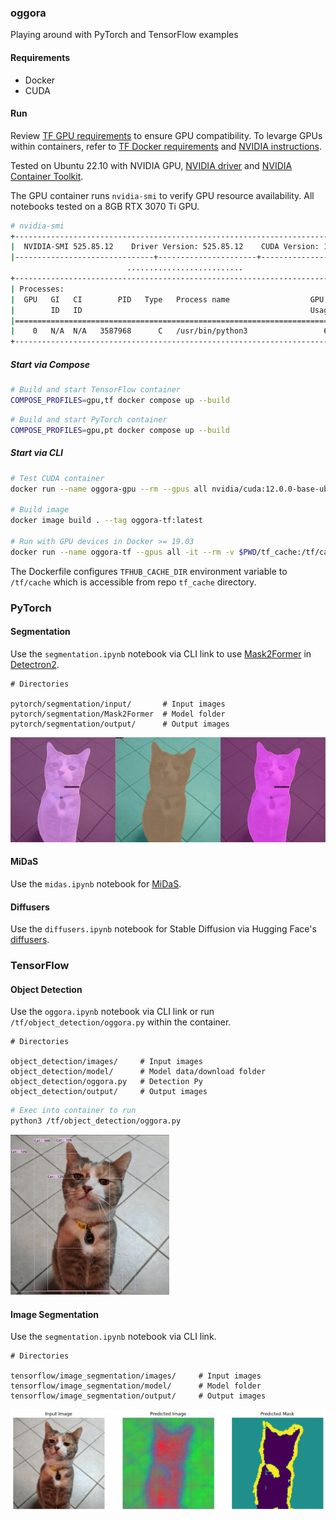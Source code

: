 ### oggora

Playing around with PyTorch and TensorFlow examples

#### Requirements

- Docker
- CUDA


#### Run

Review [TF GPU requirements](https://www.tensorflow.org/install/pip#hardware_requirements) to ensure GPU compatibility. To levarge GPUs within containers, refer to [TF Docker requirements](https://www.tensorflow.org/install/docker#tensorflow_docker_requirements) and [NVIDIA instructions](https://docs.nvidia.com/datacenter/cloud-native/index.html). 

Tested on Ubuntu 22.10 with NVIDIA GPU, [NVIDIA driver](https://docs.nvidia.com/datacenter/cloud-native/container-toolkit/install-guide.html#pre-requisites) and [NVIDIA Container Toolkit](https://docs.nvidia.com/datacenter/cloud-native/container-toolkit/install-guide.html).

The GPU container runs `nvidia-smi` to verify GPU resource availability. All notebooks tested on a 8GB RTX 3070 Ti GPU.

```sh
# nvidia-smi
+-----------------------------------------------------------------------------+
|  NVIDIA-SMI 525.85.12    Driver Version: 525.85.12    CUDA Version: 12.0    |
|-------------------------------+----------------------+----------------------+
                          ..........................
+-----------------------------------------------------------------------------+
| Processes:                                                                  |
|  GPU   GI   CI        PID   Type   Process name                  GPU Memory |
|        ID   ID                                                   Usage      |
|=============================================================================|
|    0   N/A  N/A   3587968      C   /usr/bin/python3                 6959MiB |
+-----------------------------------------------------------------------------+
```

##### Start via Compose

```sh
# Build and start TensorFlow container
COMPOSE_PROFILES=gpu,tf docker compose up --build
```

```sh
# Build and start PyTorch container
COMPOSE_PROFILES=gpu,pt docker compose up --build
```

##### Start via CLI

```sh
# Test CUDA container
docker run --name oggora-gpu --rm --gpus all nvidia/cuda:12.0.0-base-ubuntu22.04 nvidia-smi

# Build image
docker image build . --tag oggora-tf:latest

# Run with GPU devices in Docker >= 19.03 
docker run --name oggora-tf --gpus all -it --rm -v $PWD/tf_cache:/tf/cache -v $PWD/object_detection:/tf/object_detection -p 8888:8888 oggora-tf:latest
```

The Dockerfile configures `TFHUB_CACHE_DIR` environment variable to `/tf/cache` which is accessible from repo `tf_cache` directory.

### PyTorch

####  Segmentation

Use the `segmentation.ipynb` notebook via CLI link to use [Mask2Former](https://github.com/facebookresearch/Mask2Former) in [Detectron2](https://github.com/facebookresearch/detectron2).

```
# Directories

pytorch/segmentation/input/       # Input images
pytorch/segmentation/Mask2Former  # Model folder
pytorch/segmentation/output/      # Output images 
```

![Output image](./pytorch/share/segmentation/output/combined_result_pixel.jpg?raw=true "Segmentation output image of Pixel the cat")

####  MiDaS

Use the `midas.ipynb` notebook for [MiDaS](https://github.com/isl-org/MiDaS).

####  Diffusers

Use the `diffusers.ipynb` notebook for Stable Diffusion via Hugging Face's [diffusers](https://github.com/huggingface/diffusers).

### TensorFlow

####  Object Detection
Use the `oggora.ipynb` notebook via CLI link or run `/tf/object_detection/oggora.py` within the container.

```
# Directories

object_detection/images/     # Input images 
object_detection/model/      # Model data/download folder
object_detection/oggora.py   # Detection Py
object_detection/output/     # Output images 
```

```sh
# Exec into container to run
python3 /tf/object_detection/oggora.py 
```

![Output image](./tensorflow/share/object_detection/output/pixel_detect.png?raw=true "Object detection output image of Pixel the cat")

####  Image Segmentation

Use the `segmentation.ipynb` notebook via CLI link.

```
# Directories

tensorflow/image_segmentation/images/     # Input images 
tensorflow/image_segmentation/model/      # Model folder
tensorflow/image_segmentation/output/     # Output images 
```

![Output image](./tensorflow/share/image_segmentation/output/pixel_segment.png?raw=true "Image Segmentation output image of Pixel the cat")



